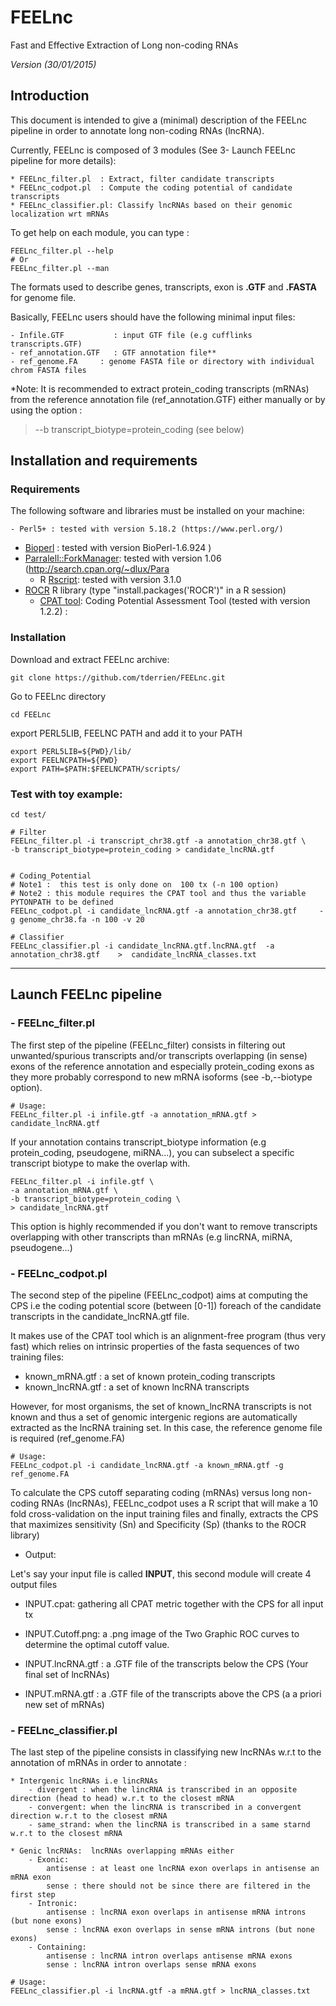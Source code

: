 # FEELnc 
 Fast and Effective Extraction of Long non-coding RNAs

*Version (30/01/2015)*

## Introduction

This document is intended to give a (minimal) description of the FEELnc pipeline in order to annotate long non-coding RNAs (lncRNA).

Currently, FEELnc is composed of 3 modules (See 3- Launch FEELnc pipeline for more details):

	* FEELnc_filter.pl	: Extract, filter candidate transcripts
	* FEELnc_codpot.pl	: Compute the coding potential of candidate transcripts
	* FEELnc_classifier.pl: Classify lncRNAs based on their genomic localization wrt mRNAs 


To get help on each module, you can type :

	FEELnc_filter.pl --help
	# Or
    FEELnc_filter.pl --man 


The formats used to describe genes, transcripts, exon is **.GTF** and **.FASTA** for genome file. 

Basically, FEELnc users should have the following minimal input files:

	- Infile.GTF		   : input GTF file (e.g cufflinks transcripts.GTF)
	- ref_annotation.GTF   : GTF annotation file**
	- ref_genome.FA		: genome FASTA file or directory with individual chrom FASTA files


*Note: It is recommended to extract protein_coding transcripts (mRNAs) from the reference annotation file (ref_annotation.GTF) either manually or by using the option :

> --b transcript_biotype=protein_coding (see below)


## Installation and requirements

### Requirements
	
The following software and libraries must be installed on your machine:

    - Perl5+ : tested with version 5.18.2 (https://www.perl.org/)
 * [Bioperl](http://www.bioperl.org/wiki/Main_Page)  : tested with version BioPerl-1.6.924 )
 * [Parralell::ForkManager](http://search.cpan.org/~dlux/Parallel-ForkManager-0.7.5/ForkManager.pm "Title"): tested with version 1.06 (http://search.cpan.org/~dlux/Para
    - R [Rscript](http://cran.r-project.org): tested with version 3.1.0 
 * [ROCR](https://rocr.bioinf.mpi-sb.mpg.de/) R library (type "install.packages('ROCR')" in a R session)
	- [CPAT tool](http://dldcc-web.brc.bcm.edu/lilab/liguow/CGI/cpat/_build/html/index.html): Coding Potential Assessment Tool (tested with version 1.2.2) : 


### Installation

Download and extract FEELnc archive:

	git clone https://github.com/tderrien/FEELnc.git

Go to FEELnc directory

	cd FEELnc

export PERL5LIB, FEELNC PATH and add it to your PATH

	export PERL5LIB=${PWD}/lib/
	export FEELNCPATH=${PWD}
	export PATH=$PATH:$FEELNCPATH/scripts/

### Test with toy example:

	cd test/
	
	# Filter
	FEELnc_filter.pl -i transcript_chr38.gtf -a annotation_chr38.gtf \
    -b transcript_biotype=protein_coding > candidate_lncRNA.gtf


	# Coding_Potential
    # Note1 :  this test is only done on  100 tx (-n 100 option)
	# Note2 : this module requires the CPAT tool and thus the variable PYTONPATH to be defined
	FEELnc_codpot.pl -i candidate_lncRNA.gtf -a annotation_chr38.gtf     -g genome_chr38.fa -n 100 -v 20
    
    # Classifier
	FEELnc_classifier.pl -i candidate_lncRNA.gtf.lncRNA.gtf  -a annotation_chr38.gtf    >  candidate_lncRNA_classes.txt


-------------------------
## Launch FEELnc pipeline

### - FEELnc_filter.pl

The first step of the pipeline (FEELnc_filter) consists in filtering out unwanted/spurious transcripts and/or transcripts overlapping (in sense) exons of the reference annotation 
and especially protein_coding exons as they more probably correspond to new mRNA isoforms (see -b,--biotype option).

	# Usage:
    FEELnc_filter.pl -i infile.gtf -a annotation_mRNA.gtf > candidate_lncRNA.gtf


If your annotation contains transcript_biotype information (e.g protein_coding, pseudogene, miRNA...), you can subselect a specific transcript biotype to make the overlap with.

    FEELnc_filter.pl -i infile.gtf \
	-a annotation_mRNA.gtf \
	-b transcript_biotype=protein_coding \
	> candidate_lncRNA.gtf

This option is highly recommended if you don't want to remove transcripts 
overlapping with other transcripts than mRNAs (e.g lincRNA, miRNA, pseudogene...)



### - FEELnc_codpot.pl

The second step of the pipeline (FEELnc_codpot) aims at computing the CPS i.e the coding potential score (between [0-1]) foreach of the candidate transcripts in the candidate_lncRNA.gtf file.

It makes use of the CPAT tool which is an alignment-free program (thus very fast) which relies on  intrinsic properties of the fasta sequences of  two training files:
	
 - known_mRNA.gtf   : a set of known protein_coding transcripts
 - known_lncRNA.gtf : a set of known lncRNA transcripts

However, for most organisms, the set of known_lncRNA transcripts is not known and thus 
a set of genomic intergenic regions are automatically extracted as the lncRNA training set. 
In this case, the reference genome file is required (ref_genome.FA)

	# Usage:
    FEELnc_codpot.pl -i candidate_lncRNA.gtf -a known_mRNA.gtf -g ref_genome.FA 

To calculate the CPS cutoff separating coding (mRNAs) versus long non-coding RNAs (lncRNAs), 
FEELnc_codpot uses a R script that will make a 10 fold cross-validation on the input training files and finally,  extracts the CPS that maximizes sensitivity (Sn) and Specificity (Sp) (thanks to the ROCR library)

* Output:

Let's say your input file is called **INPUT**, this second module will create 4 output files 
 
 - INPUT.cpat: gathering all CPAT metric together with the CPS for all input tx
 
 - INPUT.Cutoff.png: a .png image of the Two Graphic ROC curves to determine the optimal cutoff value.
 
 - INPUT.lncRNA.gtf : a .GTF file of the transcripts below the CPS (Your final set of lncRNAs)

 - INPUT.mRNA.gtf : a .GTF file of the transcripts above the CPS (a a priori new set of mRNAs)


### - FEELnc_classifier.pl

The last step of the pipeline consists in classifying new lncRNAs w.r.t to the annotation of mRNAs in order to annotate :

	* Intergenic lncRNAs i.e lincRNAs
		- divergent : when the lincRNA is transcribed in an opposite direction (head to head) w.r.t to the closest mRNA
		- convergent: when the lincRNA is transcribed in a convergent direction w.r.t to the closest mRNA
		- same_strand: when the lincRNA is transcribed in a same starnd w.r.t to the closest mRNA

	* Genic lncRNAs:  lncRNAs overlapping mRNAs either
		- Exonic:
			antisense : at least one lncRNA exon overlaps in antisense an mRNA exon
			sense : there should not be since there are filtered in the first step
		- Intronic:
			antisense : lncRNA exon overlaps in antisense mRNA introns (but none exons)
			sense : lncRNA exon overlaps in sense mRNA introns (but none exons)
		- Containing:
			antisense : lncRNA intron overlaps antisense mRNA exons
			sense : lncRNA intron overlaps sense mRNA exons

	# Usage:
    FEELnc_classifier.pl -i lncRNA.gtf -a mRNA.gtf > lncRNA_classes.txt

